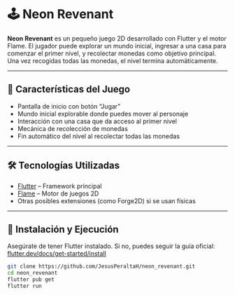 # 🕹️ Neon Revenant

**Neon Revenant** es un pequeño juego 2D desarrollado con Flutter y el motor Flame. El jugador puede explorar un mundo inicial, ingresar a una casa para comenzar el primer nivel, y recolectar monedas como objetivo principal. Una vez recogidas todas las monedas, el nivel termina automáticamente.

---

## 🎯 Características del Juego

- Pantalla de inicio con botón “Jugar”
- Mundo inicial explorable donde puedes mover al personaje
- Interacción con una casa que da acceso al primer nivel
- Mecánica de recolección de monedas
- Fin automático del nivel al recolectar todas las monedas

---

## 🛠 Tecnologías Utilizadas

- [Flutter](https://flutter.dev) – Framework principal
- [Flame](https://flame-engine.org) – Motor de juegos 2D
- Otras posibles extensiones (como Forge2D) si se usan físicas

---

## 🚀 Instalación y Ejecución

Asegúrate de tener Flutter instalado. Si no, puedes seguir la guía oficial: [flutter.dev/docs/get-started/install](https://flutter.dev/docs/get-started/install)

```bash
git clone https://github.com/JesusPeraltaH/neon_revenant.git
cd neon_revenant
flutter pub get
flutter run

